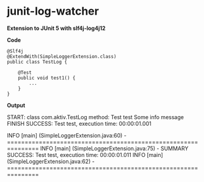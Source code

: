 # junit-log-watcher
**Extension to JUnit 5 with slf4j-log4j12**

**Code**

```
@Slf4j
@ExtendWith(SimpleLoggerExtension.class)
public class TestLog {
	
	@Test
	public void test1() {
		...
	}
}
```

**Output**

START: class com.aktiv.TestLog method: Test test
Some info message
FINISH SUCCESS: Test test, execution time: 00:00:01.001

 INFO [main] (SimpleLoggerExtension.java:60) - ===============================================================
 INFO [main] (SimpleLoggerExtension.java:75) - SUMMARY SUCCESS: Test test, execution time: 00:00:01.011
 INFO [main] (SimpleLoggerExtension.java:62) - ===============================================================